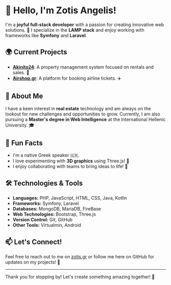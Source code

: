 # 👋 Hello, I'm Zotis Angelis!

I'm a **joyful full-stack developer** with a passion for creating innovative web solutions. 🌟 I specialize in the **LAMP stack** and enjoy working with frameworks like **Symfony** and **Laravel**.

## 🌍 Current Projects
- **[Akinito24](https://akinito24.gr)**: A property management system focused on rentals and sales. 🏡
- **[Airshop.gr](https://airshop.gr)**: A platform for booking airline tickets. ✈️

## 💼 About Me
I have a keen interest in **real estate** technology and am always on the lookout for new challenges and opportunities to grow. Currently, I am also pursuing a **Master's degree in Web Intelligence** at the International Hellenic University. 🎓

## 🌟 Fun Facts
- I'm a native Greek speaker 🇬🇷.
- I love experimenting with **3D graphics** using Three.js! 🎨
- I enjoy collaborating with teams to bring ideas to life! 🤝

## 🛠️ Technologies & Tools
- **Languages:** PHP, JavaScript, HTML, CSS, Java, Kotlin
- **Frameworks:** Symfony, Laravel
- **Databases:** MongoDB, MariaDB, FireBase
- **Web Technologies:** Bootstrap, Three.js
- **Version Control:** Git, GitHub
- **Other Tools:** Virtualmin, Android

## 📫 Let's Connect!
Feel free to reach out to me on [zotis.gr](https://zotis.gr) or follow me here on GitHub for updates on my projects! 🔗

---

Thank you for stopping by! Let's create something amazing together! 🚀
<!--
**angeliszotis/angeliszotis** is a ✨ _special_ ✨ repository because its `README.md` (this file) appears on your GitHub profile.

Here are some ideas to get you started:

- 🔭 I’m currently working on ...
- 🌱 I’m currently learning ...
- 👯 I’m looking to collaborate on ...
- 🤔 I’m looking for help with ...
- 💬 Ask me about ...
- 📫 How to reach me: ...
- 😄 Pronouns: ...
- ⚡ Fun fact: ...
-->








